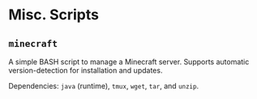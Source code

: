 # Misc. Scripts

## `minecraft`
A simple BASH script to manage a Minecraft server. Supports automatic version-detection for installation and updates.

Dependencies: `java` (runtime), `tmux`, `wget`, `tar`, and `unzip`.
